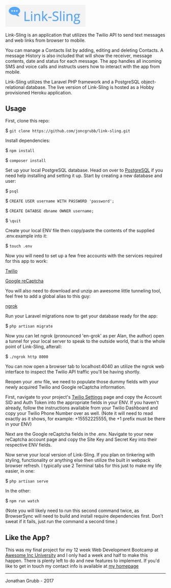 
<img src="https://github.com/joncgrubb/link-sling/raw/master/docs/Link-Sling-Logo.png" width="50%" height="50%" margin="auto">

Link-Sling is an application that utilizes the Twilio API to send text messages and web links from browser to mobile.

You can manage a Contacts list by adding, editing and deleting Contacts. A message History is also included that will show the receiver, message contents, date and status for each message. The app handles all incoming SMS and voice calls and instructs users how to interact with the app from mobile.

Link-Sling utilizes the Laravel PHP framework and a PostgreSQL object-relational database. The live version of Link-Sling is hosted as a Hobby provisioned Heroku application.

## Usage

First, clone this repo:

$ `git clone https://github.com/joncgrubb/link-sling.git`

Install dependencies:

$ `npm install`

$ `composer install`

Set up your local PostgreSQL database. Head on over to [PostgreSQL](https://www.postgresql.org/) if you need help installing and setting it up. Start by creating a new database and user:

$ `psql`

$ `CREATE USER username WITH PASSWORD 'password';`

$ `CREATE DATABSE dbname OWNER username;`

$ `\quit`

Create your local ENV file then copy/paste the contents of the supplied .env.example into it:

$ `touch .env`

Now you will need to set up a few free accounts with the services required for this app to work:

[Twilio](https://www.twilio.com/)

[Google reCaptcha](https://www.google.com/recaptcha/intro/)

You will also need to download and unzip an awesome little tunneling tool, feel free to add a global alias to this guy:

[ngrok](https://ngrok.com/download)

Run your Laravel migrations now to get your database ready for the app:

$ `php artisan migrate`

Now you can let ngrok (pronounced 'en-grok' as per Alan, the author) open a tunnel for your local server to speak to the outside world, that is the whole point of Link-Sling, afterall:

$ `./ngrok http 8000`

You can now open a browser tab to localhost:4040 an utilize the ngrok web interface to inspect the Twilio API traffic you'll be having shortly.

Reopen your .env file, we need to populate those dummy fields with your newly acquired Twilio and Google reCaptcha information.

First, navigate to your project's [Twilio Settings](https://www.twilio.com/console/project/settings) page and copy the Account SID and Auth Token into the appropriate fields in your ENV. If you haven't already, follow the instructions available from your Twilio Dashboard and copy your Twilio Phone Number over as well. (Note it will need to read exactly as it shows, for example: +15552225555, the +1 prefix must be there in your ENV)

Next are the Google reCaptcha fields in the .env. Navigate to your new reCaptcha account page and copy the Site Key and Secret Key into their respective ENV fields.

Now serve your local version of Link-Sling. If you plan on tinkering with styling, functionality or anything else then utilize the built in webpack browser refresh. I typically use 2 Terminal tabs for this just to make my life easier, in one:

$ `php artisan serve`

In the other:

$ `npm run watch`

(Note you will likely need to run this second command twice, as BrowserSync will need to build and install require dependencies first. Don't sweat if it fails, just run the command a second time.)

## Like the App?

This was my final project for my 12 week Web Development Bootcamp at [Awesome Inc University](https://www.awesomeincu.com/) and I only had a week and half to make this happen. There is plenty left to do and new features to implement. If you'd like to get in touch my contact info is available at [my homepage](http://www.joncgrubb.com/#/)

---

Jonathan Grubb - 2017